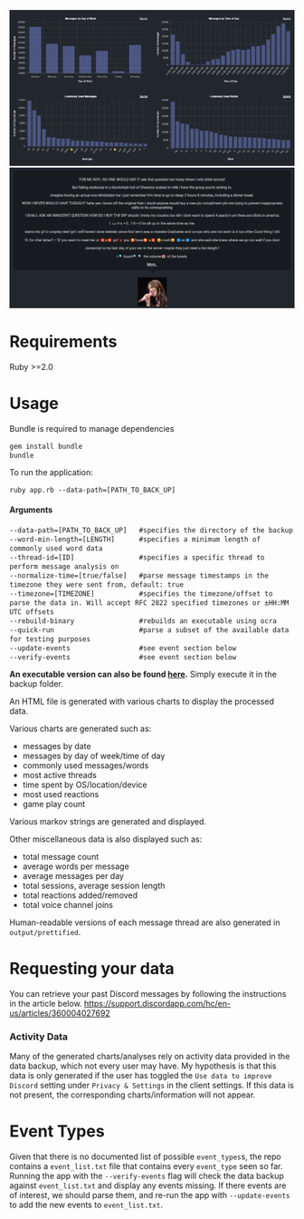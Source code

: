 ![demo](/examples/message_analysis_charts.png)
![demo](/examples/markov.png)

# Requirements
Ruby >=2.0

# Usage
Bundle is required to manage dependencies
```
gem install bundle
bundle
```
To run the application:
```
ruby app.rb --data-path=[PATH_TO_BACK_UP]
```
#### Arguments
```
--data-path=[PATH_TO_BACK_UP]   #specifies the directory of the backup
--word-min-length=[LENGTH]      #specifies a minimum length of commonly used word data
--thread-id=[ID]                #specifies a specific thread to perform message analysis on
--normalize-time=[true/false]   #parse message timestamps in the timezone they were sent from, default: true
--timezone=[TIMEZONE]           #specifies the timezone/offset to parse the data in. Will accept RFC 2822 specified timezones or ±HH:MM UTC offsets
--rebuild-binary                #rebuilds an executable using ocra
--quick-run                     #parse a subset of the available data for testing purposes
--update-events                 #see event section below
--verify-events                 #see event section below
````

**An executable version can also be found [here](https://github.com/Brainicism/DiscordDataParser/releases).** Simply execute it in the backup folder.

An HTML file is generated with various charts to display the processed data. 

Various charts are generated such as:  

- messages by date
- messages by day of week/time of day
- commonly used messages/words
- most active threads
- time spent by OS/location/device
- most used reactions
- game play count

Various markov strings are generated and displayed.

Other miscellaneous data is also displayed such as:

- total message count
- average words per message
- average messages per day
- total sessions, average session length
- total reactions added/removed
- total voice channel joins

Human-readable versions of each message thread are also generated in `output/prettified`.

# Requesting your data
You can retrieve your past Discord messages by following the instructions in the article below.
https://support.discordapp.com/hc/en-us/articles/360004027692

### Activity Data
Many of the generated charts/analyses rely on activity data provided in the data backup, which not every user may have. My hypothesis is that this data is only generated if the user has toggled the `Use data to improve Discord` setting under `Privacy & Settings` in the client settings. If this data is not present, the corresponding charts/information will not appear. 

# Event Types
Given that there is no documented list of possible `event_types`s, the repo contains a `event_list.txt` file that contains every `event_type` seen so far. Running the app with the `--verify-events` flag will check the data backup against `event_list.txt` and display any events missing. If there events are of interest, we should parse them, and re-run the app with `--update-events` to add the new events to `event_list.txt`.
